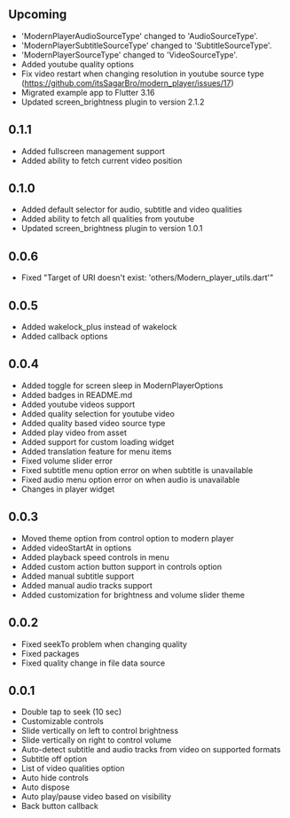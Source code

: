 ## Upcoming

- 'ModernPlayerAudioSourceType' changed to 'AudioSourceType'.
- 'ModernPlayerSubtitleSourceType' changed to 'SubtitleSourceType'.
- 'ModernPlayerSourceType' changed to 'VideoSourceType'.
- Added youtube quality options
- Fix video restart when changing resolution in youtube source type
  (https://github.com/itsSagarBro/modern_player/issues/17)
- Migrated example app to Flutter 3.16
- Updated screen_brightness plugin to version 2.1.2
## 0.1.1

* Added fullscreen management support
* Added ability to fetch current video position

## 0.1.0

- Added default selector for audio, subtitle and video qualities
- Added ability to fetch all qualities from youtube
- Updated screen_brightness plugin to version 1.0.1

## 0.0.6

- Fixed "Target of URI doesn't exist: 'others/Modern_player_utils.dart'"

## 0.0.5

- Added wakelock_plus instead of wakelock
- Added callback options

## 0.0.4

- Added toggle for screen sleep in ModernPlayerOptions
- Added badges in README.md
- Added youtube videos support
- Added quality selection for youtube video
- Added quality based video source type
- Added play video from asset
- Added support for custom loading widget
- Added translation feature for menu items
- Fixed volume slider error
- Fixed subtitle menu option error on when subtitle is unavailable
- Fixed audio menu option error on when audio is unavailable
- Changes in player widget

## 0.0.3

- Moved theme option from control option to modern player
- Added videoStartAt in options
- Added playback speed controls in menu
- Added custom action button support in controls option
- Added manual subtitle support
- Added manual audio tracks support
- Added customization for brightness and volume slider theme

## 0.0.2

- Fixed seekTo problem when changing quality
- Fixed packages
- Fixed quality change in file data source

## 0.0.1

- Double tap to seek (10 sec)
- Customizable controls
- Slide vertically on left to control brightness
- Slide vertically on right to control volume
- Auto-detect subtitle and audio tracks from video on supported formats
- Subtitle off option
- List of video qualities option
- Auto hide controls
- Auto dispose
- Auto play/pause video based on visibility
- Back button callback
